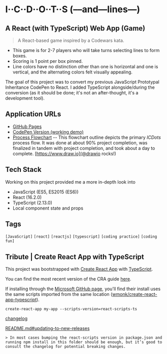 # I··C··D··O··T··S (––and––lines––)

## A React (with TypeScript) Web App (Game)

> A React-based game inspired by a Codewars kata.

  - This game is for 2-7 players who will take turns selecting lines to form boxes.
  - Scoring is 1 point per box pinned.
  - Line colors have no distinction other than one is horizontal and one is vertical, and the alternating colors felt visually appealing.

The goal of this project was to convert my previous JavaScript Prototypal Inheritance CodePen to React.
I added TypeScript alongside/during the conversion (as it should be done; it's not an after-thought, it's a development tool).

## Application URLs

  - [GitHub Pages](https://KDCinfo.github.io/icdots/)
  - [CodePen Version (working demo)](https://codepen.io/KeithDC/pen/OzdoLv/)
  - [Process Flowchart](https://www.draw.io/?lightbox=1&highlight=0000ff&layers=1&nav=1&title=icdots.xml#Uhttps%3A%2F%2Fdrive.google.com%2Fuc%3Fid%3D1sRE6F_TaY1wr99M4WZ0dOCoF65AiMdKT%26export%3Ddownload) -- This flowchart outline depicts the primary *ICDots* process flow. It was done at about 90% project completion, was finalized in tandem with project completion, and took about a day to complete. [https://www.draw.io](@drawio rocks!)

## Tech Stack

Working on this project provided me a more in-depth look into
  - JavaScript (ES5, ES2015 (ES6))
  - React (16.2.0)
  - TypeScript (2.13.0)
  - Local component state and props

## Tags

`[JavaScript]` `[react]` `[reactjs]` `[typescript]` `[coding practice]` `[coding fun]`

## Tribute | Create React App with TypeScript

This project was bootstrapped with [Create React App](https://github.com/facebookincubator/create-react-app) with [TypeScript](https://github.com/wmonk/create-react-app-typescript).

You can find the most recent version of the CRA guide [here](https://github.com/facebookincubator/create-react-app/blob/master/packages/react-scripts/template/README.md).

If installing through the [Microsoft GitHub page](https://github.com/Microsoft/TypeScript-React-Starter), you'll find their install uses the same scripts imported from the same location ([wmonk/create-react-app-typescript](https://github.com/wmonk/create-react-app-typescript)).

  `create-react-app my-app --scripts-version=react-scripts-ts`

  [changelog](https://github.com/wmonk/create-react-app-typescript#changelog)

  [README.md#updating-to-new-releases](https://github.com/wmonk/create-react-app-typescript/blob/master/packages/react-scripts/template/README.md#updating-to-new-releases)

    > In most cases bumping the react-scripts version in package.json and running npm install in this folder should be enough, but it’s good to consult the changelog for potential breaking changes.
